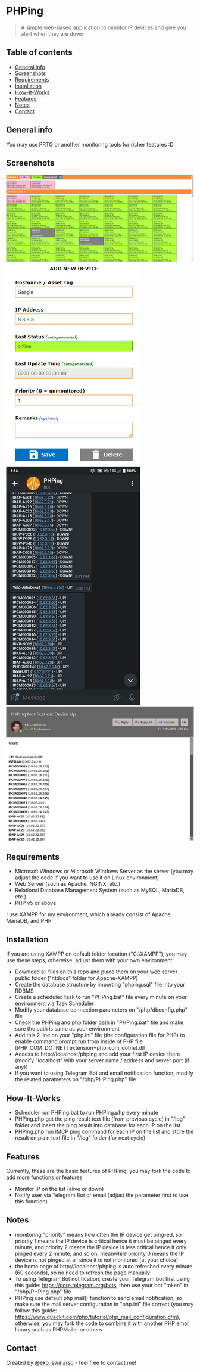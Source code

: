 # PHPing
> A simple web-based application to monitor IP devices and give you alert when they are down

## Table of contents
* [General info](#general-info)
* [Screenshots](#screenshots)
* [Requirements](#requirements)
* [Installation](#installation)
* [How-It-Works](#how-it-works)
* [Features](#features)
* [Notes](#notes)
* [Contact](#contact)

## General info
You may use PRTG or another monitoring tools for richer features :D

## Screenshots
![Example screenshot](./img/ss1.jpg?raw=true "Home Page")
![Example screenshot](./img/ss2.jpg?raw=true "Add New Device")
![Example screenshot](./img/ss3.jpg?raw=true "Telegram Bot Notification")
![Example screenshot](./img/ss4.jpg?raw=true "Email Notification")

## Requirements
* Microsoft Windows or Microsoft Windows Server as the server (you may adjust the code if you want to use it on Linux environment)
* Web Server (such as Apache, NGINX, etc.)
* Relational Database Management System (such as MySQL, MariaDB, etc.)
* PHP v5 or above

I use XAMPP for my environment, which already consist of Apache, MariaDB, and PHP

## Installation
If you are using XAMPP on default folder location ("C:\XAMPP"), you may use these steps, otherwise, adjust them with your own environment
* Download all files on this repo and place them on your web server public folder ("htdocs" folder for Apache-XAMPP)
* Create the database structure by importing "phping.sql" file into your RDBMS
* Create a scheduled task to run "PHPing.bat" file every minute on your environment via Task Scheduler
* Modify your database connection parameters on "/php/dbconfig.php" file
* Check the PHPing and php folder path in "PHPing.bat" file and make sure the path is same as your environment
* Add this 2 line on your "php.ini" file (the configuration file for PHP) to enable command prompt run from inside of PHP file
  [PHP_COM_DOTNET]
  extension=php_com_dotnet.dll
* Access to http://localhost/phping and add your first IP device there (modify "localhost" with your server name / address and server port (if any))
* If you want to using Telegram Bot and email notification function, modify the related parameters on "/php/PHPing.php" file

## How-It-Works
* Scheduler run PHPing.bat to run PHPing.php every minute
* PHPing.php get the ping result text file (from previous cycle) in "/log" folder and insert the ping result into database for each IP on the list
* PHPing.php run IMCP ping command for each IP on the list and store the result on plain text file in "/log" folder (for next cycle)

## Features
Currently, these are the basic features of PHPing, you may fork the code to add more functions or features
* Monitor IP on the list (alive or down)
* Notify user via Telegram Bot or email (adjust the parameter first to use this function)

## Notes
* monitoring "priority" means how often the IP device get ping-ed, so priority 1 means the IP device is critical hence it must be pinged every minute, and priority 2 means the IP device is less critical hence it only pinged every 2 minute, and so on, meanwhile priority 0 means the IP device is not pinged at all since it is not monitored (at your choice)
* the home page of http://localhost/phping is auto refreshed every minute (60 seconds), so no need to refresh the page manually
* To using Telegram Bot notification, create your Telegram bot first using this guide: https://core.telegram.org/bots, then use your bot "token" in "/php/PHPing.php" file
* PHPing use default php mail() function to send email notification, so make sure the mail server configuration in "php.ini" file correct (you may follow this guide: https://www.quackit.com/php/tutorial/php_mail_configuration.cfm), otherwise, you may fork the code to combine it with another PHP email library such as PHPMailer or others

## Contact
Created by [@eko.iswinarso](mailto:eko.iswinarso@gmail.com) - feel free to contact me!
